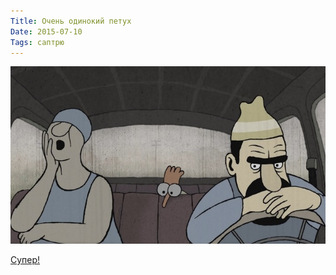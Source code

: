 ```yaml
---
Title: Очень одинокий петух
Date: 2015-07-10
Tags: саптрю
---
```


![ochen-odinokiy-petuh.jpg](images/ochen-odinokiy-petuh.jpg)

[Супер!](http://www.coolconnections.ru/ru/projects/398/titles/4114)